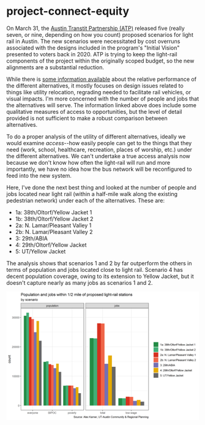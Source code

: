 # project-connect-equity

On March 31, the [Austin Transtit Partnership (ATP)](https://www.atptx.org/) released five (really seven, or nine, depending on how you count) proposed scenarios for light rail in Austin. The new scenarios were necessitated by cost overruns associated with the designs included in the program's "Initial Vision" presented to voters back in 2020. ATP is trying to keep the light-rail components of the project within the originally scoped budget, so the new alignments are a substantial reduction. 

While there is [some information available](https://publicinput.com/lightrailopenhouse) about the relative performance of the different alternatives, it mostly focuses on design issues related to things like utility relocation, regrading needed to facilitate rail vehicles, or visual impacts. I'm more concerned with the number of people and jobs that the alternatives will serve. The information linked above does include some qualitative measures of access to opportunities, but the level of detail provided is not sufficient to make a robust comparison between alternatives. 

To do a proper analysis of the utility of different alternatives, ideally we would examine *access*--how easily people can get to the things that they need (work, school, healthcare, recreation, places of worship, etc.) under the different alternatives. We can't undertake a true access analysis now because we don't know how often the light-rail will run and more importantly, we have no idea how the bus network will be reconfigured to feed into the new system. 

Here, I've done the next best thing and looked at the number of people and jobs located near light rail (within a half-mile walk along the existing pedestrian network) under each of the alternatives. These are:

* 1a: 38th/Oltorf/Yellow Jacket 1
* 1b: 38th/Oltorf/Yellow Jacket 2
* 2a: N. Lamar/Pleasant Valley 1
* 2b: N. Lamar/Pleasant Valley 2
* 3: 29th/ABIA
* 4: 29th/Oltorf/Yellow Jacket
* 5: UT/Yellow Jacket

The analysis shows that scenarios 1 and 2 by far outperform the others in terms of population and jobs located close to light rail. Scenario 4 has decent population coverage, owing to its extension to Yellow Jacket, but it doesn't capture nearly as many jobs as scenarios 1 and 2. 

![results](scenarioAnalysis.png)

